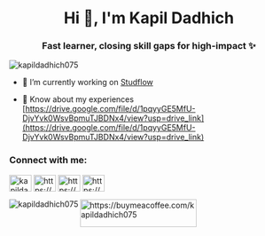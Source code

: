 <h1 align="center">Hi 👋, I'm Kapil Dadhich</h1>
<h3 align="center">Fast learner, closing skill gaps for high-impact ✨</h3>

<p align="left"> <img src="https://komarev.com/ghpvc/?username=kapildadhich075&label=Profile%20views&color=0e75b6&style=flat" alt="kapildadhich075" /> </p>

- 🔭 I’m currently working on [Studflow](https://github.com/kapildadhich075/studflow)

- 📄 Know about my experiences [https://drive.google.com/file/d/1pqyyGE5MfU-DjvYvk0WsvBpmuTJBDNx4/view?usp=drive_link](https://drive.google.com/file/d/1pqyyGE5MfU-DjvYvk0WsvBpmuTJBDNx4/view?usp=drive_link)

<h3 align="left">Connect with me:</h3>
<p align="left">
<a href="https://twitter.com/kapildadhich075" target="blank"><img align="center" src="https://raw.githubusercontent.com/rahuldkjain/github-profile-readme-generator/master/src/images/icons/Social/twitter.svg" alt="kapildadhich075" height="30" width="40" /></a>
<a href="https://linkedin.com/in/https://www.linkedin.com/in/kapildadhich075/" target="blank"><img align="center" src="https://raw.githubusercontent.com/rahuldkjain/github-profile-readme-generator/master/src/images/icons/Social/linked-in-alt.svg" alt="https://www.linkedin.com/in/kapildadhich075/" height="30" width="40" /></a>
<a href="https://instagram.com/https://www.instagram.com/075kapildadhich/" target="blank"><img align="center" src="https://raw.githubusercontent.com/rahuldkjain/github-profile-readme-generator/master/src/images/icons/Social/instagram.svg" alt="https://www.instagram.com/075kapildadhich/" height="30" width="40" /></a>
<a href="https://www.youtube.com/c/https://www.youtube.com/channel/ucmyafmifhgqw5urk4bwnjjg" target="blank"><img align="center" src="https://raw.githubusercontent.com/rahuldkjain/github-profile-readme-generator/master/src/images/icons/Social/youtube.svg" alt="https://www.youtube.com/channel/ucmyafmifhgqw5urk4bwnjjg" height="30" width="40" /></a>
</p>

<p><img align="left" src="https://github-readme-stats.vercel.app/api/top-langs?username=kapildadhich075&show_icons=true&locale=en&layout=compact" alt="kapildadhich075" /></p>
<p><a href="https://www.buymeacoffee.com/https://buymeacoffee.com/kapildadhich075"> <img align="left" src="https://cdn.buymeacoffee.com/buttons/v2/default-yellow.png" height="50" width="210" alt="https://buymeacoffee.com/kapildadhich075" /></a></p>




